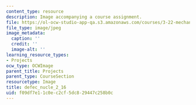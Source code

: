 ```yaml
---
content_type: resource
description: Image accompanying a course assignment.
file: https://ol-ocw-studio-app-qa.s3.amazonaws.com/courses/3-22-mechanical-behavior-of-materials-spring-2008/f09df7e11c0ec2cf5dc829447c258b0c_defec_nucle_2_16.jpg
file_type: image/jpeg
image_metadata:
  caption: ''
  credit: ''
  image-alt: ''
learning_resource_types:
- Projects
ocw_type: OCWImage
parent_title: Projects
parent_type: CourseSection
resourcetype: Image
title: defec_nucle_2_16
uid: f09df7e1-1c0e-c2cf-5dc8-29447c258b0c
---
```

